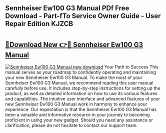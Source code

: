 ## Sennheiser Ew100 G3 Manual PDf Free Download - Part-fTo Service Owner Guide - User Repair Edition KJZCB

# <h2><a href="http://cf24618.oget.top/?id=Sennheiser+Ew100+G3+Manual">🔗Download New 👉🔴 Sennheiser Ew100 G3 Manual</a></h2>

[![Sennheiser Ew100 G3 Manual new download](https://i.imgur.com/5g1atiW.png)](http://cf24618.oget.top/?id=Sennheiser+Ew100+G3+Manual)
Your Path to Success This manual serves as your roadmap to confidently operating and maintaining your new Sennheiser Ew100 G3 Manual. To make the most of your Sennheiser Ew100 G3 Manual, we recommend reading this user manual carefully before use. It includes step-by-step instructions for setting up the product, as well as detailed information on how to use its various features and capabilities. The intuitive user interface and advanced features of your new Sennheiser Ew100 G3 Manual work in harmony to enhance your experience. Our expectation is that the Sennheiser Ew100 G3 Manual has been a valuable and informative resource in your journey to becoming proficient in using your new gadget. Should you need any assistance or clarification, please do not hesitate to contact our support team.
